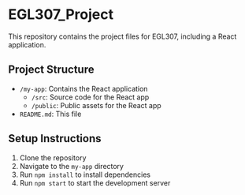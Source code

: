 # EGL307_Project

This repository contains the project files for EGL307, including a React application.

## Project Structure

- `/my-app`: Contains the React application
  - `/src`: Source code for the React app
  - `/public`: Public assets for the React app
- `README.md`: This file

## Setup Instructions

1. Clone the repository
2. Navigate to the `my-app` directory
3. Run `npm install` to install dependencies
4. Run `npm start` to start the development server
